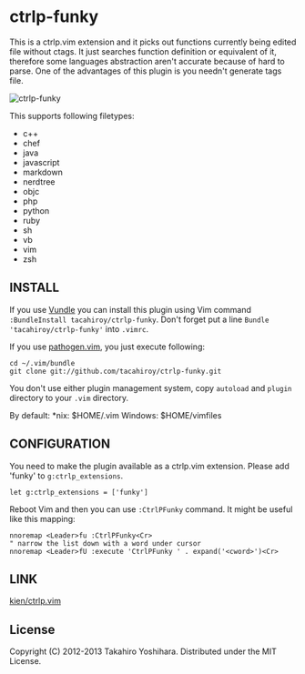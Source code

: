 ctrlp-funky
============

This is a ctrlp.vim extension and it picks out functions currently being edited file without ctags.
It just searches function definition or equivalent of it, therefore some languages abstraction
aren't accurate because of hard to parse.
One of the advantages of this plugin is you needn't generate tags file.

![ctrlp-funky][1]

This supports following filetypes:
* c++
* chef
* java
* javascript
* markdown
* nerdtree
* objc
* php
* python
* ruby
* sh
* vb
* vim
* zsh

INSTALL
----------
If you use [Vundle](https://github.com/gmarik/vundle.git) you can install this plugin using Vim command `:BundleInstall tacahiroy/ctrlp-funky`.
Don't forget put a line `Bundle 'tacahiroy/ctrlp-funky'` into `.vimrc`.

If you use [pathogen.vim](https://github.com/tpope/vim-pathogen), you just execute following:

    cd ~/.vim/bundle
    git clone git://github.com/tacahiroy/ctrlp-funky.git

You don't use either plugin management system, copy `autoload` and `plugin` directory to your `.vim` directory.

By default:
\*nix: $HOME/.vim
Windows: $HOME/vimfiles

CONFIGURATION
----------
You need to make the plugin available as a ctrlp.vim extension.
Please add 'funky' to `g:ctrlp_extensions`.

    let g:ctrlp_extensions = ['funky']

Reboot Vim and then you can use `:CtrlPFunky` command.
It might be useful like this mapping:

    nnoremap <Leader>fu :CtrlPFunky<Cr>
    " narrow the list down with a word under cursor
    nnoremap <Leader>fU :execute 'CtrlPFunky ' . expand('<cword>')<Cr>

LINK
--------------

[kien/ctrlp.vim](https://github.com/kien/ctrlp.vim)

License
-------

Copyright (C) 2012-2013 Takahiro Yoshihara. Distributed under the MIT License.

[1]: http://i.imgur.com/yO4PWAF.png
